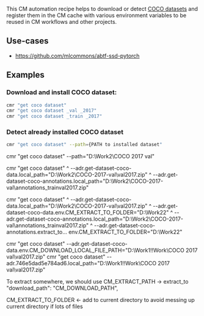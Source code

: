 ﻿This CM automation recipe helps to download or detect [COCO datasets](https://cocodataset.org)
and register them in the CM cache with various environment variables 
to be reused in CM workflows and other projects.

## Use-cases

* https://github.com/mlcommons/abtf-ssd-pytorch

## Examples

### Download and install COCO dataset:

```bash
cmr "get coco dataset"
cmr "get coco dataset _val _2017"
cmr "get coco dataset _train _2017"
```

### Detect already installed COCO dataset

```bash
cmr "get coco dataset" --path={PATH to installed dataset"
```

cmr "get coco dataset" --path="D:\Work2\COCO 2017 val"


cmr "get coco dataset" ^ 
  --adr.get-dataset-coco-data.local_path="D:\Work2\COCO-2017-val\val2017.zip" ^
  --adr.get-dataset-coco-annotations.local_path="D:\Work2\COCO-2017-val\annotations_trainval2017.zip" 

cmr "get coco dataset" ^ 
  --adr.get-dataset-coco-data.local_path="D:\Work2\COCO-2017-val\val2017.zip" ^
  --adr.get-dataset-coco-data.env.CM_EXTRACT_TO_FOLDER="D:\Work22" ^
  --adr.get-dataset-coco-annotations.local_path="D:\Work2\COCO-2017-val\annotations_trainval2017.zip" ^
  --adr.get-dataset-coco-annotations.extract_to... env.CM_EXTRACT_TO_FOLDER="D:\Work22"

cmr "get coco dataset" --adr.get-dataset-coco-data.env.CM_DOWNLOAD_LOCAL_FILE_PATH="D:\Work1\!!Work\COCO 2017 val\val2017.zip"
cmr "get coco dataset" --adr.746e5dad5e784ad6.local_path="D:\Work1\!!Work\COCO 2017 val\val2017.zip"


To extract somewhere, we should use CM_EXTRACT_PATH -> extract_to
    "download_path": "CM_DOWNLOAD_PATH",

CM_EXTRACT_TO_FOLDER <- add to current directory to avoid messing up current directory if lots of files

